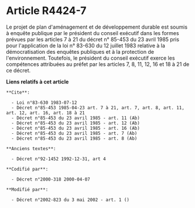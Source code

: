 # Article R4424-7

Le projet de plan d'aménagement et de développement durable est soumis à enquête publique par le président du conseil
exécutif dans les formes prévues par les articles 7 à 21 du décret n° 85-453 du 23 avril 1985 pris pour l'application de la
loi n° 83-630 du 12 juillet 1983 relative à la démocratisation des enquêtes publiques et à la protection de l'environnement.
Toutefois, le président du conseil exécutif exerce les compétences attribuées au préfet par les articles 7, 8, 11, 12, 16 et
18 à 21 de ce décret.

**Liens relatifs à cet article**

	**Cite**:

	  - Loi n°83-630 1983-07-12
	  - Décret n°85-453 1985-04-23 art. 7 à 21, art. 7, art. 8, art. 11, art. 12, art. 16, art. 18 à 21
	  - Décret n°85-453 du 23 avril 1985 - art. 11 (Ab)
	  - Décret n°85-453 du 23 avril 1985 - art. 12 (Ab)
	  - Décret n°85-453 du 23 avril 1985 - art. 16 (Ab)
	  - Décret n°85-453 du 23 avril 1985 - art. 7 (Ab)
	  - Décret n°85-453 du 23 avril 1985 - art. 8 (Ab)

	**Anciens textes**:

	  - Décret n°92-1452 1992-12-31, art 4

	**Codifié par**:

	  - Décret n°2000-318 2000-04-07

	**Modifié par**:

	  - Décret n°2002-823 du 3 mai 2002 - art. 1 ()

